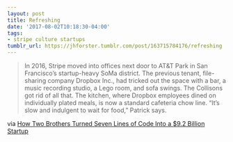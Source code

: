 ```yaml
---
layout: post
title: Refreshing
date: '2017-08-02T10:18:30-04:00'
tags:
- stripe culture startups
tumblr_url: https://jhforster.tumblr.com/post/163715784176/refreshing
---
```

> In 2016, Stripe moved into offices next door to AT&T Park in San Francisco’s startup-heavy SoMa district. The previous tenant, file-sharing company Dropbox Inc., had tricked out the space with a bar, a music recording studio, a Lego room, and sofa swings. The Collisons got rid of all that. The kitchen, where Dropbox employees dined on individually plated meals, is now a standard cafeteria chow line. “It’s slow and indulgent to wait for food,” Patrick says.

via&nbsp;[How Two Brothers Turned Seven Lines of Code Into a $9.2 Billion Startup](https://www.bloomberg.com/news/features/2017-08-01/how-two-brothers-turned-seven-lines-of-code-into-a-9-2-billion-startup)

